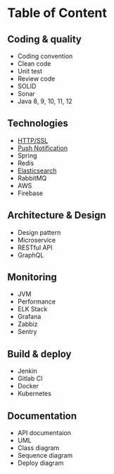 # Table of Content
## Coding & quality
- Coding convention
- Clean code
- Unit test
- Review code
- SOLID
- Sonar
- Java 8, 9, 10, 11, 12

## Technologies
- [HTTP/SSL](01_https_ssl)
- [Push Notification](02_push_notification)
- Spring
- Redis
- [Elasticsearch](04_elasticsearch)
- RabbitMQ
- AWS
- Firebase

## Architecture & Design
- Design pattern
- Microservice
- RESTful API
- GraphQL

## Monitoring
- JVM
- Performance
- ELK Stack
- Grafana
- Zabbiz
- Sentry

## Build & deploy
- Jenkin
- Gitlab CI
- Docker
- Kubernetes

## Documentation
- API documentaion
- UML
- Class diagram
- Sequence diagram
- Deploy diagram
